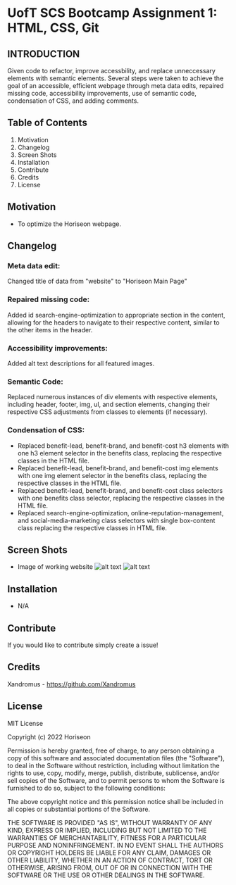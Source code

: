 # UofT SCS Bootcamp Assignment 1: HTML, CSS, Git

## INTRODUCTION
Given code to refactor, improve accessbility, and replace unneccessary elements with semantic elements.
Several steps were taken to achieve the goal of an accessible, efficient webpage through meta data edits, repaired missing code, accessibility improvements, use of semantic code, condensation of CSS, and adding comments.
## Table of Contents
1. Motivation
2. Changelog
3. Screen Shots
4. Installation
5. Contribute 
6. Credits
7. License 
## Motivation
- To optimize the Horiseon webpage.
## Changelog
### Meta data edit: 
Changed title of data from "website" to "Horiseon Main Page"
### Repaired missing code: 
Added id search-engine-optimization to appropriate section in the content, allowing for the headers to navigate to their respective content, similar to the other items in the header.
### Accessibility improvements: 
Added alt text descriptions for all featured images.
### Semantic Code: 
Replaced numerous instances of div elements with respective elements, including header, footer, img, ul, and section elements, changing their respective CSS adjustments from classes to elements (if necessary).
### Condensation of CSS:
- Replaced benefit-lead, benefit-brand, and benefit-cost h3 elements with one h3 element selector in the benefits class, replacing the respective classes in the HTML file.
- Replaced benefit-lead, benefit-brand, and benefit-cost img elements with one img element selector in the benefits class, replacing the respective classes in the HTML file.
- Replaced benefit-lead, benefit-brand, and benefit-cost class selectors with one benefits class selector, replacing the respective classes in the HTML file.
- Replaced search-engine-optimization, online-reputation-management, and social-media-marketing class selectors with single box-content class replacing the respective classes in HTML file.

## Screen Shots
- Image of working website 
![alt text](screenshot1.png)
![alt text](Screenshot2.png)
## Installation
- N/A
## Contribute
If you would like to contribute simply create a issue!
## Credits
Xandromus - https://github.com/Xandromus
## License
MIT License

Copyright (c) 2022 Horiseon

Permission is hereby granted, free of charge, to any person obtaining a copy
of this software and associated documentation files (the "Software"), to deal
in the Software without restriction, including without limitation the rights
to use, copy, modify, merge, publish, distribute, sublicense, and/or sell
copies of the Software, and to permit persons to whom the Software is
furnished to do so, subject to the following conditions:

The above copyright notice and this permission notice shall be included in all
copies or substantial portions of the Software.

THE SOFTWARE IS PROVIDED "AS IS", WITHOUT WARRANTY OF ANY KIND, EXPRESS OR
IMPLIED, INCLUDING BUT NOT LIMITED TO THE WARRANTIES OF MERCHANTABILITY,
FITNESS FOR A PARTICULAR PURPOSE AND NONINFRINGEMENT. IN NO EVENT SHALL THE
AUTHORS OR COPYRIGHT HOLDERS BE LIABLE FOR ANY CLAIM, DAMAGES OR OTHER
LIABILITY, WHETHER IN AN ACTION OF CONTRACT, TORT OR OTHERWISE, ARISING FROM,
OUT OF OR IN CONNECTION WITH THE SOFTWARE OR THE USE OR OTHER DEALINGS IN THE
SOFTWARE.